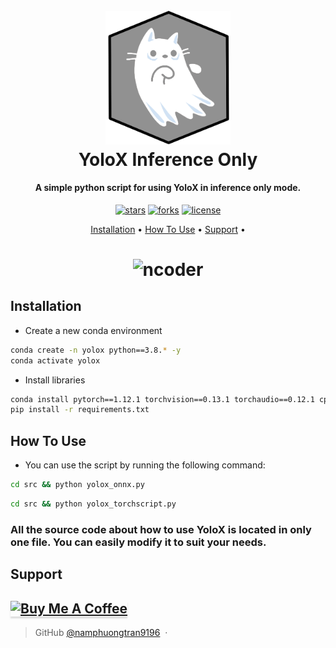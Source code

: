 
<h1 align="center">
  <br>
  <a href=""><img src="./assets/logo.png" alt="logo" width="200"></a>
  <br>
  YoloX Inference Only
  <br>
</h1>

<h4 align="center"> A simple python script for using YoloX in inference only mode.</h4>

<p align="center">
<a href=""><img src="https://img.shields.io/github/stars/NCoder0/python" alt="stars"></a>
<a href=""><img src="https://img.shields.io/github/forks/NCoder0/python" alt="forks"></a>
<a href=""><img src="https://img.shields.io/github/license/NCoder0/python" alt="license"></a>
</p>

<p align="center">
  <a href="#installation">Installation</a> •
  <a href="#how-to-use">How To Use</a> •
  <a href="#support">Support</a> •
</p>

<h1 align="center">
<img src="./assets/NCoder.gif" alt="ncoder"></a>
</h1>

## Installation
- Create a new conda environment
```bash
conda create -n yolox python==3.8.* -y
conda activate yolox
```
- Install libraries
```bash
conda install pytorch==1.12.1 torchvision==0.13.1 torchaudio==0.12.1 cpuonly -c pytorch -y
pip install -r requirements.txt
```

## How To Use
- You can use the script by running the following command:
```bash
cd src && python yolox_onnx.py
```
```bash
cd src && python yolox_torchscript.py
```
### All the source code about how to use YoloX is located in only one file. You can easily modify it to suit your needs.

## Support

<a href="https://www.buymeacoffee.com/ncoder0" target="_blank"><img src="https://www.buymeacoffee.com/assets/img/custom_images/purple_img.png" alt="Buy Me A Coffee" style="height: 41px !important;width: 174px !important;box-shadow: 0px 3px 2px 0px rgba(190, 190, 190, 0.5) !important;-webkit-box-shadow: 0px 3px 2px 0px rgba(190, 190, 190, 0.5) !important;" ></a>
---

> GitHub [@namphuongtran9196](https://github.com/namphuongtran9196) &nbsp;&middot;&nbsp;


